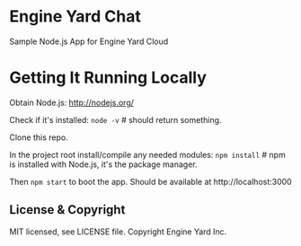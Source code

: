 Engine Yard Chat
====

Sample Node.js App for Engine Yard Cloud


Getting It Running Locally
===

Obtain Node.js: http://nodejs.org/

Check if it's installed: `node -v` # should return something.

Clone this repo.

In the project root install/compile any needed modules: `npm install` # npm is installed with Node.js, it's the package manager.

Then `npm start` to boot the app. Should be available at http://localhost:3000

License &amp; Copyright
----

MIT licensed, see LICENSE file. Copyright Engine Yard Inc.
